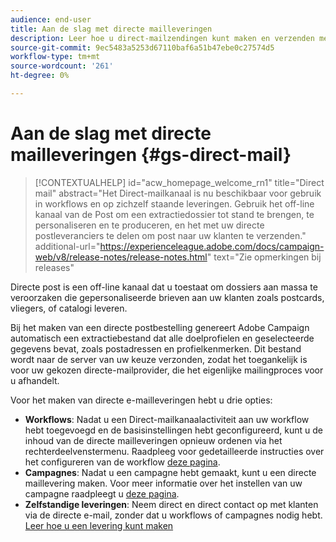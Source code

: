 ```yaml
---
audience: end-user
title: Aan de slag met directe mailleveringen
description: Leer hoe u direct-mailzendingen kunt maken en verzenden met Adobe Campaign Web
source-git-commit: 9ec5483a5253d67110baf6a51b47ebe0c27574d5
workflow-type: tm+mt
source-wordcount: '261'
ht-degree: 0%

---
```



# Aan de slag met directe mailleveringen {#gs-direct-mail}

>[!CONTEXTUALHELP]
>id="acw_homepage_welcome_rn1"
>title="Direct mail"
>abstract="Het Direct-mailkanaal is nu beschikbaar voor gebruik in workflows en op zichzelf staande leveringen. Gebruik het off-line kanaal van de Post om een extractiedossier tot stand te brengen, te personaliseren en te produceren, en het met uw directe postleveranciers te delen om post naar uw klanten te verzenden."
>additional-url="https://experienceleague.adobe.com/docs/campaign-web/v8/release-notes/release-notes.html" text="Zie opmerkingen bij releases"


Directe post is een off-line kanaal dat u toestaat om dossiers aan massa te veroorzaken die gepersonaliseerde brieven aan uw klanten zoals postcards, vliegers, of catalogi leveren.

Bij het maken van een directe postbestelling genereert Adobe Campaign automatisch een extractiebestand dat alle doelprofielen en geselecteerde gegevens bevat, zoals postadressen en profielkenmerken. Dit bestand wordt naar de server van uw keuze verzonden, zodat het toegankelijk is voor uw gekozen directe-mailprovider, die het eigenlijke mailingproces voor u afhandelt.

Voor het maken van directe e-mailleveringen hebt u drie opties:

* **Workflows**: Nadat u een Direct-mailkanaalactiviteit aan uw workflow hebt toegevoegd en de basisinstellingen hebt geconfigureerd, kunt u de inhoud van de directe mailleveringen opnieuw ordenen via het rechterdeelvenstermenu. Raadpleeg voor gedetailleerde instructies over het configureren van de workflow [deze pagina](../workflows/gs-workflow-creation.md).
* **Campagnes**: Nadat u een campagne hebt gemaakt, kunt u een directe maillevering maken. Voor meer informatie over het instellen van uw campagne raadpleegt u [deze pagina](../campaigns/gs-campaigns.md).
* **Zelfstandige leveringen**: Neem direct en direct contact op met klanten via de directe e-mail, zonder dat u workflows of campagnes nodig hebt. [Leer hoe u een levering kunt maken](../msg/gs-deliveries.md)

<!--
<table style="table-layout:fixed"><tr style="border: 0;">
<td>
<a href="create-push.md">
<img alt="Lead" src="assets/do-not-localize/push_create.jpeg">
</a>
<div><a href="create-push.md"><strong>Create a push delivery</strong>
</div>
<p>
</td>
<td>
<a href="content-push.md">
<img alt="Infrequent" src="assets/do-not-localize/push_design.jpeg">
</a>
<div>
<a href="content-push.md"><strong>Design a push delivery<strong></strong></a>
</div>
<p></td>
<td>
<a href="send-push.md">
<img alt="Validation" src="assets/do-not-localize/push_send.jpeg">
</a>
<div>
<a href="send-push.md"><strong>Send a push delivery</strong></a>
</div>
<p>
</td>
<td>
<a href="send-push.md">
<img alt="Validation" src="assets/do-not-localize/push_report.jpeg">
</a>
<div>
<a href="send-push.md"><strong>Push delivery report</strong></a>
</div>
<p>
</td>
</tr></table>
-->
